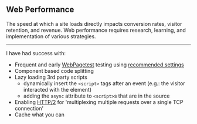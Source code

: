 ## Web Performance

The speed at which a site loads directly  impacts conversion rates, visitor retention, and revenue. Web performance requires research, learning, and implementation of various  strategies.

<hr class="hr-spacer" />

I have had success with:

- Frequent and early [WebPagetest](https://www.webpagetest.org/easy.php) testing using [recommended settings](//developers.google.com/web/fundamentals/performance/rail#load)
- Component based code splitting
- Lazy loading 3rd party scripts
   - dynamically insert the `<script>` tags after an event (e.g.: the visitor interacted with the element)
   - adding the `async` attribute to `<script>`s that are in the source
- Enabling [HTTP/2](//en.wikipedia.org/wiki/HTTP/2) for 'multiplexing multiple requests over a single TCP connection'
- Cache what you can
